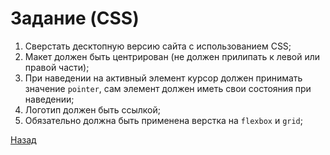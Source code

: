 # Задание (CSS)

1. Сверстать десктопную версию сайта с использованием CSS;
2. Макет должен быть центрирован (не должен прилипать к левой или правой части);
3. При наведении на активный элемент курсор должен принимать значение `pointer`, сам элемент должен иметь свои состояния при наведении;
4. Логотип должен быть ссылкой;
5. Обязательно должна быть применена верстка на `flexbox` и `grid`;

[Назад](./readme.md)
